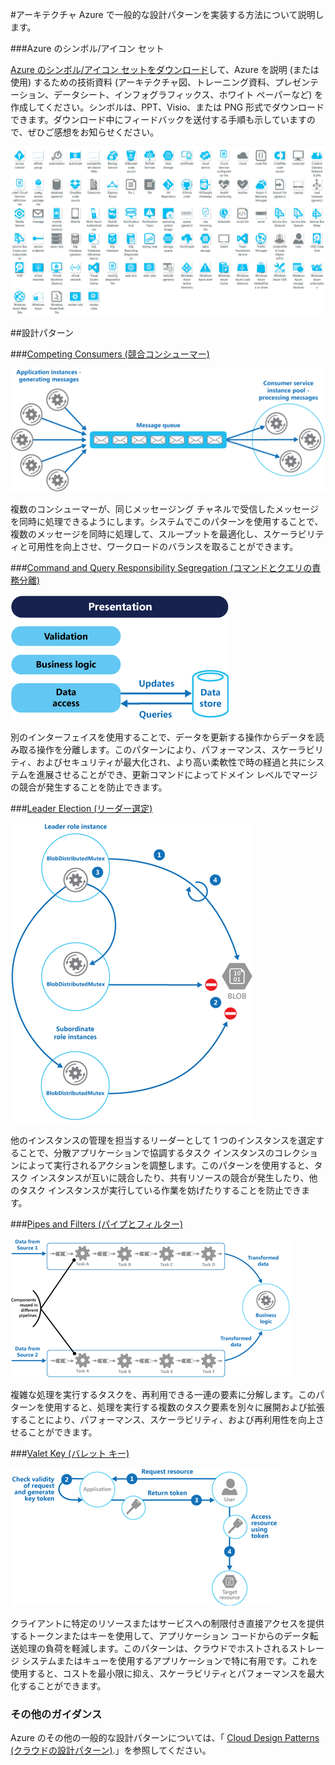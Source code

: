 <properties linkid="" urlDisplayName="" pageTitle="アーキテクチャ" metaKeywords="" description="一般的な設計パターンを対象とするアーキテクチャの概要" metaCanonical="" services="" documentationCenter="" videoId="" scriptId="" title="アーキテクチャの概要" authors="waltpo" solutions="" manager="bjsmith" editor="mattshel" />

#アーキテクチャ
Azure で一般的な設計パターンを実装する方法について説明します。

###Azure のシンボル/アイコン セット

[Azure のシンボル/アイコン セットをダウンロード](http://www.microsoft.com/ja-jp/download/details.aspx?id=41937)して、Azure を説明 (または使用) するための技術資料 (アーキテクチャ図、トレーニング資料、プレゼンテーション、データシート、インフォグラフィックス、ホワイト ペーパーなど) を作成してください。シンボルは、PPT、Visio、または PNG 形式でダウンロードできます。ダウンロード中にフィードバックを送付する手順も示していますので、ぜひご感想をお知らせください。

![Azure のシンボル/アイコン セット][azure_symbols]

##設計パターン

###[Competing Consumers (競合コンシューマー)](http://msdn.microsoft.com/ja-jp/library/dn568101.aspx)

![競合コンシューマー][competing_consumers]

複数のコンシューマーが、同じメッセージング チャネルで受信したメッセージを同時に処理できるようにします。システムでこのパターンを使用することで、複数のメッセージを同時に処理して、スループットを最適化し、スケーラビリティと可用性を向上させ、ワークロードのバランスを取ることができます。

###[Command and Query Responsibility Segregation (コマンドとクエリの責務分離)](http://msdn.microsoft.com/ja-jp/library/dn568103.aspx)

![コマンドとクエリの責務分離][cqrs]

別のインターフェイスを使用することで、データを更新する操作からデータを読み取る操作を分離します。このパターンにより、パフォーマンス、スケーラビリティ、およびセキュリティが最大化され、より高い柔軟性で時の経過と共にシステムを進展させることができ、更新コマンドによってドメイン レベルでマージの競合が発生することを防止できます。

###[Leader Election (リーダー選定)](http://msdn.microsoft.com/ja-jp/library/dn568104.aspx)

![リーダー選定][leader_election]

他のインスタンスの管理を担当するリーダーとして 1 つのインスタンスを選定することで、分散アプリケーションで協調するタスク インスタンスのコレクションによって実行されるアクションを調整します。このパターンを使用すると、タスク インスタンスが互いに競合したり、共有リソースの競合が発生したり、他のタスク インスタンスが実行している作業を妨げたりすることを防止できます。

###[Pipes and Filters (パイプとフィルター)](http://msdn.microsoft.com/ja-jp/library/dn568100.aspx)

![パイプとフィルター][pipes_and_filters]

複雑な処理を実行するタスクを、再利用できる一連の要素に分解します。このパターンを使用すると、処理を実行する複数のタスク要素を別々に展開および拡張することにより、パフォーマンス、スケーラビリティ、および再利用性を向上させることができます。

###[Valet Key (バレット キー)](http://msdn.microsoft.com/ja-jp/library/dn568102.aspx)

![バレット キー][valet_key]

クライアントに特定のリソースまたはサービスへの制限付き直接アクセスを提供するトークンまたはキーを使用して、アプリケーション コードからのデータ転送処理の負荷を軽減します。このパターンは、クラウドでホストされるストレージ システムまたはキューを使用するアプリケーションで特に有用です。これを使用すると、コストを最小限に抑え、スケーラビリティとパフォーマンスを最大化することができます。

### その他のガイダンス

Azure のその他の一般的な設計パターンについては、「 [Cloud Design Patterns (クラウドの設計パターン)](http://msdn.microsoft.com/ja-jp/library/dn568099.aspx).」を参照してください。


[competing_consumers]: ./media/architecture-overview/CompetingConsumers.png
[cqrs]: ./media/architecture-overview/CQRS.png
[leader_election]: ./media/architecture-overview/LeaderElection.png
[pipes_and_filters]: ./media/architecture-overview/PipesAndFilters.png
[valet_key]: ./media/architecture-overview/ValetKey.png
[azure_symbols]: ./media/architecture-overview/AzureSymbols.png


